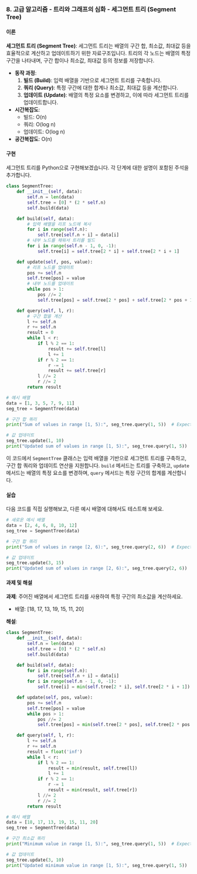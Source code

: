 ### 8. 고급 알고리즘 - 트리와 그래프의 심화 - 세그먼트 트리 (Segment Tree)

#### 이론
**세그먼트 트리 (Segment Tree)**: 세그먼트 트리는 배열의 구간 합, 최소값, 최대값 등을 효율적으로 계산하고 업데이트하기 위한 자료구조입니다. 트리의 각 노드는 배열의 특정 구간을 나타내며, 구간 합이나 최소값, 최대값 등의 정보를 저장합니다.
- **동작 과정**:
  1. **빌드 (Build)**: 입력 배열을 기반으로 세그먼트 트리를 구축합니다.
  2. **쿼리 (Query)**: 특정 구간에 대한 합계나 최소값, 최대값 등을 계산합니다.
  3. **업데이트 (Update)**: 배열의 특정 요소를 변경하고, 이에 따라 세그먼트 트리를 업데이트합니다.
- **시간복잡도**: 
  - 빌드: O(n)
  - 쿼리: O(log n)
  - 업데이트: O(log n)
- **공간복잡도**: O(n)

#### 구현
세그먼트 트리를 Python으로 구현해보겠습니다. 각 단계에 대한 설명이 포함된 주석을 추가합니다.

```python
class SegmentTree:
    def __init__(self, data):
        self.n = len(data)
        self.tree = [0] * (2 * self.n)
        self.build(data)

    def build(self, data):
        # 입력 배열을 리프 노드에 복사
        for i in range(self.n):
            self.tree[self.n + i] = data[i]
        # 내부 노드를 채워서 트리를 빌드
        for i in range(self.n - 1, 0, -1):
            self.tree[i] = self.tree[2 * i] + self.tree[2 * i + 1]

    def update(self, pos, value):
        # 리프 노드를 업데이트
        pos += self.n
        self.tree[pos] = value
        # 내부 노드를 업데이트
        while pos > 1:
            pos //= 2
            self.tree[pos] = self.tree[2 * pos] + self.tree[2 * pos + 1]

    def query(self, l, r):
        # 구간 합을 계산
        l += self.n
        r += self.n
        result = 0
        while l < r:
            if l % 2 == 1:
                result += self.tree[l]
                l += 1
            if r % 2 == 1:
                r -= 1
                result += self.tree[r]
            l //= 2
            r //= 2
        return result

# 예시 배열
data = [1, 3, 5, 7, 9, 11]
seg_tree = SegmentTree(data)

# 구간 합 쿼리
print("Sum of values in range [1, 5):", seg_tree.query(1, 5))  # Expected output: 24

# 값 업데이트
seg_tree.update(1, 10)
print("Updated sum of values in range [1, 5):", seg_tree.query(1, 5))  # Expected output: 31
```

이 코드에서 `SegmentTree` 클래스는 입력 배열을 기반으로 세그먼트 트리를 구축하고, 구간 합 쿼리와 업데이트 연산을 지원합니다. `build` 메서드는 트리를 구축하고, `update` 메서드는 배열의 특정 요소를 변경하며, `query` 메서드는 특정 구간의 합계를 계산합니다.

#### 실습
다음 코드를 직접 실행해보고, 다른 예시 배열에 대해서도 테스트해 보세요.

```python
# 새로운 예시 배열
data = [2, 4, 6, 8, 10, 12]
seg_tree = SegmentTree(data)

# 구간 합 쿼리
print("Sum of values in range [2, 6):", seg_tree.query(2, 6))  # Expected output: 36

# 값 업데이트
seg_tree.update(3, 15)
print("Updated sum of values in range [2, 6):", seg_tree.query(2, 6))  # Expected output: 43
```

#### 과제 및 해설
**과제**: 주어진 배열에서 세그먼트 트리를 사용하여 특정 구간의 최소값을 계산하세요.
- 배열: [18, 17, 13, 19, 15, 11, 20]

**해설**:
```python
class SegmentTree:
    def __init__(self, data):
        self.n = len(data)
        self.tree = [0] * (2 * self.n)
        self.build(data)

    def build(self, data):
        for i in range(self.n):
            self.tree[self.n + i] = data[i]
        for i in range(self.n - 1, 0, -1):
            self.tree[i] = min(self.tree[2 * i], self.tree[2 * i + 1])

    def update(self, pos, value):
        pos += self.n
        self.tree[pos] = value
        while pos > 1:
            pos //= 2
            self.tree[pos] = min(self.tree[2 * pos], self.tree[2 * pos + 1])

    def query(self, l, r):
        l += self.n
        r += self.n
        result = float('inf')
        while l < r:
            if l % 2 == 1:
                result = min(result, self.tree[l])
                l += 1
            if r % 2 == 1:
                r -= 1
                result = min(result, self.tree[r])
            l //= 2
            r //= 2
        return result

# 예시 배열
data = [18, 17, 13, 19, 15, 11, 20]
seg_tree = SegmentTree(data)

# 구간 최소값 쿼리
print("Minimum value in range [1, 5):", seg_tree.query(1, 5))  # Expected output: 13

# 값 업데이트
seg_tree.update(3, 10)
print("Updated minimum value in range [1, 5):", seg_tree.query(1, 5))  # Expected output: 10
```
